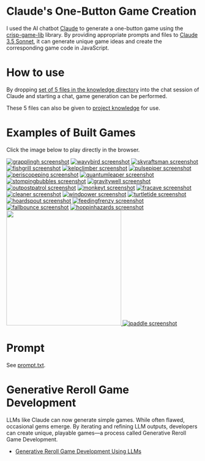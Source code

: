 # Claude's One-Button Game Creation

I used the AI chatbot [Claude](https://claude.ai/) to generate a one-button game using the [crisp-game-lib](https://github.com/abagames/crisp-game-lib) library. By providing appropriate prompts and files to [Claude 3.5 Sonnet](https://www.anthropic.com/news/claude-3-5-sonnet), it can generate unique game ideas and create the corresponding game code in JavaScript.

# How to use

By dropping [set of 5 files in the knowledge directory](./knowledge/) into the chat session of Claude and starting a chat, game generation can be performed.

These 5 files can also be given to [project knowledge](https://www.anthropic.com/news/projects) for use.

# Examples of Built Games

Click the image below to play directly in the browser.

[![grapplingh screenshot](./docs/grapplingh/screenshot.gif)](https://abagames.github.io/claude-one-button-game-creation/?grapplingh)
[![wavybird screenshot](./docs/wavybird/screenshot.gif)](https://abagames.github.io/claude-one-button-game-creation/?wavybird)
[![skyraftsman screenshot](./docs/skyraftsman/screenshot.gif)](https://abagames.github.io/claude-one-button-game-creation/?skyraftsman)
[![fishgrill screenshot](./docs/fishgrill/screenshot.gif)](https://abagames.github.io/claude-one-button-game-creation/?fishgrill)
[![kelpclimber screenshot](./docs/kelpclimber/screenshot.gif)](https://abagames.github.io/claude-one-button-game-creation/?kelpclimber)
[![pulsepiper screenshot](./docs/pulsepiper/screenshot.gif)](https://abagames.github.io/claude-one-button-game-creation/?pulsepiper)
[![periscopeping screenshot](./docs/periscopeping/screenshot.gif)](https://abagames.github.io/claude-one-button-game-creation/?periscopeping)
[![quantumleaper screenshot](./docs/quantumleaper/screenshot.gif)](https://abagames.github.io/claude-one-button-game-creation/?quantumleaper)
[![stompingbubbles screenshot](./docs/stompingbubbles/screenshot.gif)](https://abagames.github.io/claude-one-button-game-creation/?stompingbubbles)
[![gravitywell screenshot](./docs/gravitywell/screenshot.gif)](https://abagames.github.io/claude-one-button-game-creation/?gravitywell)
[![outpostpatrol screenshot](./docs/outpostpatrol/screenshot.gif)](https://abagames.github.io/claude-one-button-game-creation/?outpostpatrol)
[![monkeyt screenshot](./docs/monkeyt/screenshot.gif)](https://abagames.github.io/claude-one-button-game-creation/?monkeyt)
[![fracave screenshot](./docs/fracave/screenshot.gif)](https://abagames.github.io/claude-one-button-game-creation/?fracave)
[![cleaner screenshot](./docs/cleaner/screenshot.gif)](https://abagames.github.io/claude-one-button-game-creation/?cleaner)
[![windpower screenshot](./docs/windpower/screenshot.gif)](https://abagames.github.io/claude-one-button-game-creation/?windpower)
[![turtletide screenshot](./docs/turtletide/screenshot.gif)](https://abagames.github.io/claude-one-button-game-creation/?turtletide)
[![hoardspout screenshot](./docs/hoardspout/screenshot.gif)](https://abagames.github.io/claude-one-button-game-creation/?hoardspout)
[![feedingfrenzy screenshot](./docs/feedingfrenzy/screenshot.gif)](https://abagames.github.io/claude-one-button-game-creation/?feedingfrenzy)
[![fallbounce screenshot](./docs/fallbounce/screenshot.gif)](https://abagames.github.io/claude-one-button-game-creation/?fallbounce)
[![hoppinhazards screenshot](./docs/hoppinhazards/screenshot.gif)](https://abagames.github.io/claude-one-button-game-creation/?hoppinhazards)
<a href="https://abagames.github.io/claude-one-button-game-creation/?bridgecross"><img src="./docs/bridgecross/screenshot.gif" width="300px">
[![jpaddle screenshot](./docs/jpaddle/screenshot.gif)](https://abagames.github.io/claude-one-button-game-creation/?jpaddle)

# Prompt

See [prompt.txt](./knowledge/prompt.txt).

# Generative Reroll Game Development

LLMs like Claude can now generate simple games. While often flawed, occasional gems emerge. By iterating and refining LLM outputs, developers can create unique, playable games—a process called Generative Reroll Game Development.

- [Generative Reroll Game Development Using LLMs](https://dev.to/abagames/generative-reroll-game-development-using-llms-22m3)
